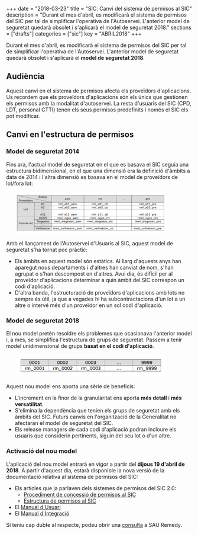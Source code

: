 +++
date        = "2018-03-23"
title       = "SIC. Canvi del sistema de permisos al SIC"
description = "Durant el mes d'abril, es modificarà el sistema de permisos del SIC per tal de simplificar l'operativa de l'Autoservei. L'anterior model de seguretat quedarà obsolet i s'aplicarà el model de seguretat 2018."
sections    = ["drafts"]
categories  = ["sic"]
key         = "ABRIL2018"
+++

Durant el mes d'abril, es modificarà el sistema de permisos del SIC per tal de simplificar l'operativa de l'Autoservei. L'anterior model de seguretat quedarà obsolet i s'aplicarà el **model de seguretat 2018**.

## Audiència

Aquest canvi en el sistema de permisos afecta els proveïdors d'aplicacions. Us recordem que els proveïdors d'aplicacions són els únics que gestionen els permisos amb la modalitat d'autoservei. La resta d'usuaris del SIC (CPD, LDT, personal CTTI) tenen els seus permisos predefinits i només el SIC els pot modificar.

## Canvi en l'estructura de permisos

### Model de seguretat 2014

Fins ara, l'actual model de seguretat en el que es basava el SIC seguia una estructura bidimensional, en el que una dimensió era la definició d'àmbits a data de 2014 i l'altra dimensió es basava en el model de proveïdors de lot/fora lot:

<div style="width:90%;margin:5px auto;"><img style="width: 90%; height: auto" src="/images/news/SIC-model-seguretat-2014.png" alt="Model de seguretat definit el 2014" title="Model de seguretat definit el 2014"></img></div>

Amb el llançament de l'Autoservei d'Usuaris al SIC, aquest model de seguretat s'ha tornat poc pràctic:

* Els àmbits en aquest model són estàtics. Al llarg d'aquests anys han aparegut nous departaments i d'altres han canviat de nom, s'han agrupat o s'han descompost en d'altres. Avui dia, és difícil per al proveïdor d'aplicacions determinar a quin àmbit del SIC correspon un codi d'aplicació.
* D'altra banda, l'estructuració de proveïdors d'aplicacions amb lots no sempre és útil, ja que a vegades hi ha subcontractacions d'un lot a un altre o intervé més d'un proveïdor en un sol codi d'aplicació.

### Model de seguretat 2018

El nou model pretén resoldre els problemes que ocasionava l'anterior model i, a més, se simplifica l'estructura de grups de seguretat. Passem a tenir model unidimensional de grups **basat en el codi d'aplicació**.

<div style="width:90%;max-width: 800px;margin:5px auto;"><img style="width: 90%;height: auto" src="/images/news/SIC-model-seguretat-2018.png" alt="Nou model de seguretat (2018)" title="Nou model de seguretat (2018)"></img></div>

Aquest nou model ens aporta una sèrie de beneficis:

* L'increment en la finor de la granularitat ens aporta **més detall** i **més versatilitat**.
* S'elimina la dependència que tenien els grups de seguretat amb els àmbits del SIC. Futurs canvis en l'organització de la Generalitat no afectaran el model de seguretat del SIC.
* Els release managers de cada codi d'aplicació podran incloure els usuaris que considerin pertinents, siguin del seu lot o d'un altre.

### Activació del nou model

L'aplicació del nou model entrarà en vigor a partir del **dijous 19 d'abril de 2018**. A partir d'aquest dia, estarà disponible la nova versió de la documentació relativa al sistema de permisos del SIC:

* Els articles que ja parlaven dels sistemes de permisos del SIC 2.0:
	* [Procediment de concessió de permisos al SIC](/noticies/2017-07-18-SIC-Autoservei-usuaris-SIC2.0/)
	* [Estructura de permisos al SIC](/noticies/2017-11-10-SIC-Estructura-permisos-i-Autoservei/)
* El [Manual d'Usuari](/related/sic/2.0/manual-usuari.pdf)
* El [Manual d'Integració](/related/sic/2.0/manual-integracio.pdf)

Si teniu cap dubte al respecte, podeu obrir una [consulta](/howtos/2018-01-howto-obrir-peticions-SIC-a-autoservei-Remedy/#consulta) a SAU Remedy.